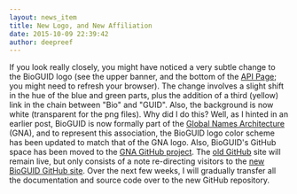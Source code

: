 ```yaml
---
layout: news_item
title: New Logo, and New Affiliation
date: 2015-10-09 22:39:42
author: deepreef
---
```


If you look really closely, you might have noticed a very subtle change to the BioGUID logo (see the upper banner, and the bottom of the [API Page]; you might need to refresh your browser).  The change involves a slight shift in the hue of the blue and green parts, plus the addition of a third (yellow) link in the chain between "Bio" and "GUID". Also, the background is now white (transparent for the png files). Why did I do this? Well, as I hinted in an earlier post, BioGUID is now formally part of the [Global Names Architecture] (GNA), and to represent this association, the BioGUID logo color scheme has been updated to match that of the GNA logo. Also, BioGUID's GitHub space has been moved to the [GNA GitHub project]. The [old GitHub] site will remain live, but only consists of a note re-directing visitors to the [new BioGUID GitHub site]. Over the next few weeks, I will gradually transfer all the documentation and source code over to the new GitHub repository.

[API Page]: http://bioguid.org/api
[Global Names Architecture]: http://globalnames.org
[GNA GitHub project]: https://github.com/GlobalNamesArchitecture
[old GitHub]: https://github.com/deepreef/BioGUID
[new BioGUID GitHub site]: https://github.com/GlobalNamesArchitecture/BioGUID